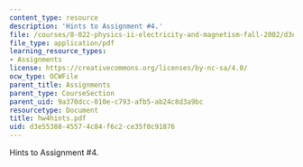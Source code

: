 ```yaml
---
content_type: resource
description: 'Hints to Assignment #4.'
file: /courses/8-022-physics-ii-electricity-and-magnetism-fall-2002/d3e5538845574c84f6c2ce35f0c91876_hw4hints.pdf
file_type: application/pdf
learning_resource_types:
- Assignments
license: https://creativecommons.org/licenses/by-nc-sa/4.0/
ocw_type: OCWFile
parent_title: Assignments
parent_type: CourseSection
parent_uid: 9a370dcc-010e-c793-afb5-ab24c8d3a9bc
resourcetype: Document
title: hw4hints.pdf
uid: d3e55388-4557-4c84-f6c2-ce35f0c91876
---
```

Hints to Assignment #4.